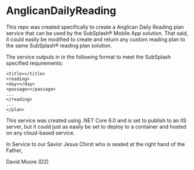 # AnglicanDailyReading

This repo was created specifically to create a Anglican Daily Reading plan service that can be used by the SubSplash&reg; Mobile App solution.
That said, it could easily be modified to create and return any custom reading plan to the same SubSplash&reg; reading plan solution.

The service outputs in <xml> in the following format to meet the SubSplash specified requirements:
```<plan>
<title></title>
<reading>
<day></day>
<passage></passage>
...
</reading>
...
</plan>
  ```

This service was created using .NET Core 6.0 and is set to publish to an IIS server, but it could just as easily be set to deploy to a container and hosted on any cloud-based service.

In Service to our Savior Jesus Chirst who is seated at the right hand of the Father,

David Moore (D2)
